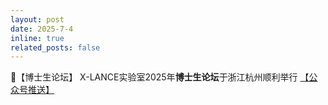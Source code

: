```yaml
---
layout: post
date: 2025-7-4
inline: true
related_posts: false
---
```

🌄【博士生论坛】 X-LANCE实验室2025年**博士生论坛**于浙江杭州顺利举行 <a href="https://mp.weixin.qq.com/s/qkQdijR9f13-U4YO4KzrUw"> 【公众号推送】</a>

